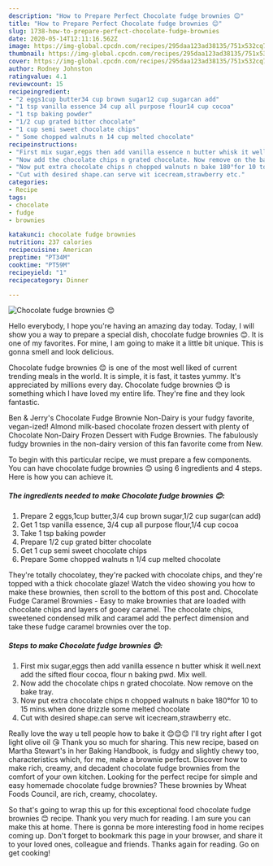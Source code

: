 ```yaml
---
description: "How to Prepare Perfect Chocolate fudge brownies 😊"
title: "How to Prepare Perfect Chocolate fudge brownies 😊"
slug: 1738-how-to-prepare-perfect-chocolate-fudge-brownies
date: 2020-05-14T12:11:16.562Z
image: https://img-global.cpcdn.com/recipes/295daa123ad38135/751x532cq70/chocolate-fudge-brownies-😊-recipe-main-photo.jpg
thumbnail: https://img-global.cpcdn.com/recipes/295daa123ad38135/751x532cq70/chocolate-fudge-brownies-😊-recipe-main-photo.jpg
cover: https://img-global.cpcdn.com/recipes/295daa123ad38135/751x532cq70/chocolate-fudge-brownies-😊-recipe-main-photo.jpg
author: Rodney Johnston
ratingvalue: 4.1
reviewcount: 15
recipeingredient:
- "2 eggs1cup butter34 cup brown sugar12 cup sugarcan add"
- "1 tsp vanilla essence 34 cup all purpose flour14 cup cocoa"
- "1 tsp baking powder"
- "1/2 cup grated bitter chocolate"
- "1 cup semi sweet chocolate chips"
- " Some chopped walnuts n 14 cup melted chocolate"
recipeinstructions:
- "First mix sugar,eggs then add vanilla essence n butter whisk it well.next add the sifted flour cocoa, flour n baking pwd. Mix well."
- "Now add the chocolate chips n grated chocolate. Now remove on the bake tray."
- "Now put extra chocolate chips n chopped walnuts n bake 180°for 10 to 15 mins.when done drizzle some melted chocolate"
- "Cut with desired shape.can serve wit icecream,strawberry etc."
categories:
- Recipe
tags:
- chocolate
- fudge
- brownies

katakunci: chocolate fudge brownies 
nutrition: 237 calories
recipecuisine: American
preptime: "PT34M"
cooktime: "PT59M"
recipeyield: "1"
recipecategory: Dinner

---
```



![Chocolate fudge brownies 😊](https://img-global.cpcdn.com/recipes/295daa123ad38135/751x532cq70/chocolate-fudge-brownies-😊-recipe-main-photo.jpg)

Hello everybody, I hope you're having an amazing day today. Today, I will show you a way to prepare a special dish, chocolate fudge brownies 😊. It is one of my favorites. For mine, I am going to make it a little bit unique. This is gonna smell and look delicious.

Chocolate fudge brownies 😊 is one of the most well liked of current trending meals in the world. It is simple, it is fast, it tastes yummy. It's appreciated by millions every day. Chocolate fudge brownies 😊 is something which I have loved my entire life. They're fine and they look fantastic.

Ben &amp; Jerry&#39;s Chocolate Fudge Brownie Non-Dairy is your fudgy favorite, vegan-ized! Almond milk-based chocolate frozen dessert with plenty of Chocolate Non-Dairy Frozen Dessert with Fudge Brownies. The fabulously fudgy brownies in the non-dairy version of this fan favorite come from New.


To begin with this particular recipe, we must prepare a few components. You can have chocolate fudge brownies 😊 using 6 ingredients and 4 steps. Here is how you can achieve it.

<!--inarticleads1-->

##### The ingredients needed to make Chocolate fudge brownies 😊:

1. Prepare 2 eggs,1cup butter,3/4 cup brown sugar,1/2 cup sugar(can add)
1. Get 1 tsp vanilla essence, 3/4 cup all purpose flour,1/4 cup cocoa
1. Take 1 tsp baking powder
1. Prepare 1/2 cup grated bitter chocolate
1. Get 1 cup semi sweet chocolate chips
1. Prepare  Some chopped walnuts n 1/4 cup melted chocolate


They&#39;re totally chocolatey, they&#39;re packed with chocolate chips, and they&#39;re topped with a thick chocolate glaze! Watch the video showing you how to make these brownies, then scroll to the bottom of this post and. Chocolate Fudge Caramel Brownies - Easy to make brownies that are loaded with chocolate chips and layers of gooey caramel. The chocolate chips, sweetened condensed milk and caramel add the perfect dimension and take these fudge caramel brownies over the top. 

<!--inarticleads2-->

##### Steps to make Chocolate fudge brownies 😊:

1. First mix sugar,eggs then add vanilla essence n butter whisk it well.next add the sifted flour cocoa, flour n baking pwd. Mix well.
1. Now add the chocolate chips n grated chocolate. Now remove on the bake tray.
1. Now put extra chocolate chips n chopped walnuts n bake 180°for 10 to 15 mins.when done drizzle some melted chocolate
1. Cut with desired shape.can serve wit icecream,strawberry etc.


Really love the way u tell people how to bake it 😊😊😊 I&#39;ll try right after I got light olive oil 😘 Thank you so much for sharing. This new recipe, based on Martha Stewart&#39;s in her Baking Handbook, is fudgy and slightly chewy too, characteristics which, for me, make a brownie perfect. Discover how to make rich, creamy, and decadent chocolate fudge brownies from the comfort of your own kitchen. Looking for the perfect recipe for simple and easy homemade chocolate fudge brownies? These brownies by Wheat Foods Council, are rich, creamy, chocolatey. 

So that's going to wrap this up for this exceptional food chocolate fudge brownies 😊 recipe. Thank you very much for reading. I am sure you can make this at home. There is gonna be more interesting food in home recipes coming up. Don't forget to bookmark this page in your browser, and share it to your loved ones, colleague and friends. Thanks again for reading. Go on get cooking!
